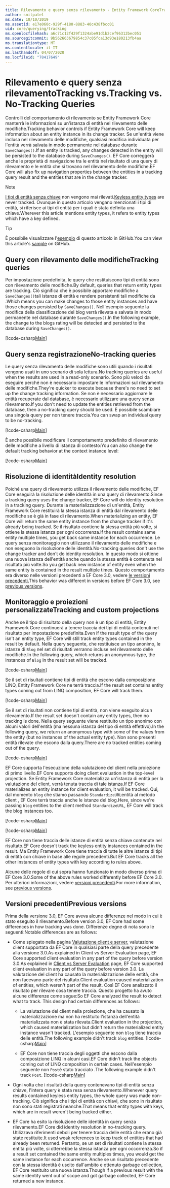 ```yaml
---
title: Rilevamento e query senza rilevamento - Entity Framework CoreTracking vs.
author: smitpatel
ms.date: 10/10/2019
ms.assetid: e17e060c-929f-4180-8883-40c438fbcc01
uid: core/querying/tracking
ms.openlocfilehash: a6c71c12f429f1324abe91d1b2cef96312bec051
ms.sourcegitcommit: 9b562663679854c37c05fca13d93e180213fb4aa
ms.translationtype: MT
ms.contentlocale: it-IT
ms.lasthandoff: 04/07/2020
ms.locfileid: "78417649"
---
```

# <a name="tracking-vs-no-tracking-queries"></a><span data-ttu-id="15ccc-102">Rilevamento e query senza rilevamentoTracking vs.</span><span class="sxs-lookup"><span data-stu-id="15ccc-102">Tracking vs. No-Tracking Queries</span></span>

<span data-ttu-id="15ccc-103">Controlli del comportamento di rilevamento se Entity Framework Core manterrà le informazioni su un'istanza di entità nel rilevamento delle modifiche.</span><span class="sxs-lookup"><span data-stu-id="15ccc-103">Tracking behavior controls if Entity Framework Core will keep information about an entity instance in its change tracker.</span></span> <span data-ttu-id="15ccc-104">Se un'entità viene inclusa nel rilevamento delle modifiche, qualsiasi modifica individuata per l'entità verrà salvata in modo permanente nel database durante `SaveChanges()`.</span><span class="sxs-lookup"><span data-stu-id="15ccc-104">If an entity is tracked, any changes detected in the entity will be persisted to the database during `SaveChanges()`.</span></span> <span data-ttu-id="15ccc-105">EF Core correggerà anche le proprietà di navigazione tra le entità nel risultato di una query di rilevamento e le entità che si trovano nel rilevamento delle modifiche.</span><span class="sxs-lookup"><span data-stu-id="15ccc-105">EF Core will also fix up navigation properties between the entities in a tracking query result and the entities that are in the change tracker.</span></span>

> [!NOTE]
> <span data-ttu-id="15ccc-106">[I tipi di entità senza chiave](xref:core/modeling/keyless-entity-types) non vengono mai rilevati.</span><span class="sxs-lookup"><span data-stu-id="15ccc-106">[Keyless entity types](xref:core/modeling/keyless-entity-types) are never tracked.</span></span> <span data-ttu-id="15ccc-107">Ovunque in questo articolo vengano menzionati i tipi di entità, si riferisce ai tipi di entità per i quali è stata definita una chiave.</span><span class="sxs-lookup"><span data-stu-id="15ccc-107">Wherever this article mentions entity types, it refers to entity types which have a key defined.</span></span>

> [!TIP]  
> <span data-ttu-id="15ccc-108">È possibile visualizzare l'[esempio](https://github.com/dotnet/EntityFramework.Docs/tree/master/samples/core/Querying) di questo articolo in GitHub.</span><span class="sxs-lookup"><span data-stu-id="15ccc-108">You can view this article's [sample](https://github.com/dotnet/EntityFramework.Docs/tree/master/samples/core/Querying) on GitHub.</span></span>

## <a name="tracking-queries"></a><span data-ttu-id="15ccc-109">Query con rilevamento delle modifiche</span><span class="sxs-lookup"><span data-stu-id="15ccc-109">Tracking queries</span></span>

<span data-ttu-id="15ccc-110">Per impostazione predefinita, le query che restituiscono tipi di entità sono con rilevamento delle modifiche.</span><span class="sxs-lookup"><span data-stu-id="15ccc-110">By default, queries that return entity types are tracking.</span></span> <span data-ttu-id="15ccc-111">Ciò significa che è possibile apportare modifiche a `SaveChanges()`tali istanze di entità e rendere persistenti tali modifiche da .</span><span class="sxs-lookup"><span data-stu-id="15ccc-111">Which means you can make changes to those entity instances and have those changes persisted by `SaveChanges()`.</span></span> <span data-ttu-id="15ccc-112">Nell'esempio seguente la modifica della classificazione del blog verrà rilevata e salvata in modo permanente nel database durante `SaveChanges()`.</span><span class="sxs-lookup"><span data-stu-id="15ccc-112">In the following example, the change to the blogs rating will be detected and persisted to the database during `SaveChanges()`.</span></span>

[!code-csharp[Main](../../../samples/core/Querying/Tracking/Sample.cs#Tracking)]

## <a name="no-tracking-queries"></a><span data-ttu-id="15ccc-113">Query senza registrazione</span><span class="sxs-lookup"><span data-stu-id="15ccc-113">No-tracking queries</span></span>

<span data-ttu-id="15ccc-114">Le query senza rilevamento delle modifiche sono utili quando i risultati vengono usati in uno scenario di sola lettura.</span><span class="sxs-lookup"><span data-stu-id="15ccc-114">No tracking queries are useful when the results are used in a read-only scenario.</span></span> <span data-ttu-id="15ccc-115">Sono più veloci da eseguire perché non è necessario impostare le informazioni sul rilevamento delle modifiche.</span><span class="sxs-lookup"><span data-stu-id="15ccc-115">They're quicker to execute because there's no need to set up the change tracking information.</span></span> <span data-ttu-id="15ccc-116">Se non è necessario aggiornare le entità recuperate dal database, è necessario utilizzare una query senza rilevamento.</span><span class="sxs-lookup"><span data-stu-id="15ccc-116">If you don't need to update the entities retrieved from the database, then a no-tracking query should be used.</span></span> <span data-ttu-id="15ccc-117">È possibile scambiare una singola query per non tenere traccia.</span><span class="sxs-lookup"><span data-stu-id="15ccc-117">You can swap an individual query to be no-tracking.</span></span>

[!code-csharp[Main](../../../samples/core/Querying/Tracking/Sample.cs#NoTracking)]

<span data-ttu-id="15ccc-118">È anche possibile modificare il comportamento predefinito di rilevamento delle modifiche a livello di istanza di contesto:</span><span class="sxs-lookup"><span data-stu-id="15ccc-118">You can also change the default tracking behavior at the context instance level:</span></span>

[!code-csharp[Main](../../../samples/core/Querying/Tracking/Sample.cs#ContextDefaultTrackingBehavior)]

## <a name="identity-resolution"></a><span data-ttu-id="15ccc-119">Risoluzione di identità</span><span class="sxs-lookup"><span data-stu-id="15ccc-119">Identity resolution</span></span>

<span data-ttu-id="15ccc-120">Poiché una query di rilevamento utilizza il rilevamento delle modifiche, EF Core eseguirà la risoluzione delle identità in una query di rilevamento.</span><span class="sxs-lookup"><span data-stu-id="15ccc-120">Since a tracking query uses the change tracker, EF Core will do identity resolution in a tracking query.</span></span> <span data-ttu-id="15ccc-121">Durante la materializzazione di un'entità, Entity Framework Core restituirà la stessa istanza di entità dal rilevamento delle modifiche se è già in fase di rilevamento.</span><span class="sxs-lookup"><span data-stu-id="15ccc-121">When materializing an entity, EF Core will return the same entity instance from the change tracker if it's already being tracked.</span></span> <span data-ttu-id="15ccc-122">Se il risultato contiene la stessa entità più volte, si ottiene la stessa istanza per ogni occorrenza.</span><span class="sxs-lookup"><span data-stu-id="15ccc-122">If the result contains same entity multiple times, you get back same instance for each occurrence.</span></span> <span data-ttu-id="15ccc-123">Le query senza monitoraggio non utilizzano il rilevamento delle modifiche e non eseguono la risoluzione delle identità.</span><span class="sxs-lookup"><span data-stu-id="15ccc-123">No-tracking queries don't use the change tracker and don't do identity resolution.</span></span> <span data-ttu-id="15ccc-124">In questo modo si ottiene una nuova istanza dell'entità anche quando la stessa entità è contenuta nel risultato più volte.</span><span class="sxs-lookup"><span data-stu-id="15ccc-124">So you get back new instance of entity even when the same entity is contained in the result multiple times.</span></span> <span data-ttu-id="15ccc-125">Questo comportamento era diverso nelle versioni precedenti a EF Core 3.0, vedere [le versioni precedenti.](#previous-versions)</span><span class="sxs-lookup"><span data-stu-id="15ccc-125">This behavior was different in versions before EF Core 3.0, see [previous versions](#previous-versions).</span></span>

## <a name="tracking-and-custom-projections"></a><span data-ttu-id="15ccc-126">Monitoraggio e proiezioni personalizzate</span><span class="sxs-lookup"><span data-stu-id="15ccc-126">Tracking and custom projections</span></span>

<span data-ttu-id="15ccc-127">Anche se il tipo di risultato della query non è un tipo di entità, Entity Framework Core continuerà a tenere traccia dei tipi di entità contenuti nel risultato per impostazione predefinita.</span><span class="sxs-lookup"><span data-stu-id="15ccc-127">Even if the result type of the query isn't an entity type, EF Core will still track entity types contained in the result by default.</span></span> <span data-ttu-id="15ccc-128">Nella query seguente, che restituisce un tipo anonimo, le istanze di `Blog` nel set di risultati verranno incluse nel rilevamento delle modifiche.</span><span class="sxs-lookup"><span data-stu-id="15ccc-128">In the following query, which returns an anonymous type, the instances of `Blog` in the result set will be tracked.</span></span>

[!code-csharp[Main](../../../samples/core/Querying/Tracking/Sample.cs#CustomProjection1)]

<span data-ttu-id="15ccc-129">Se il set di risultati contiene tipi di entità che escono dalla composizione LINQ, Entity Framework Core ne terrà traccia.</span><span class="sxs-lookup"><span data-stu-id="15ccc-129">If the result set contains entity types coming out from LINQ composition, EF Core will track them.</span></span>

[!code-csharp[Main](../../../samples/core/Querying/Tracking/Sample.cs#CustomProjection2)]

<span data-ttu-id="15ccc-130">Se il set di risultati non contiene tipi di entità, non viene eseguito alcun rilevamento.</span><span class="sxs-lookup"><span data-stu-id="15ccc-130">If the result set doesn't contain any entity types, then no tracking is done.</span></span> <span data-ttu-id="15ccc-131">Nella query seguente viene restituito un tipo anonimo con alcuni valori dell'entità (ma nessuna istanza del tipo di entità effettivo).</span><span class="sxs-lookup"><span data-stu-id="15ccc-131">In the following query, we return an anonymous type with some of the values from the entity (but no instances of the actual entity type).</span></span> <span data-ttu-id="15ccc-132">Non sono presenti entità rilevate che escono dalla query.</span><span class="sxs-lookup"><span data-stu-id="15ccc-132">There are no tracked entities coming out of the query.</span></span>

[!code-csharp[Main](../../../samples/core/Querying/Tracking/Sample.cs#CustomProjection3)]

 <span data-ttu-id="15ccc-133">EF Core supporta l'esecuzione della valutazione del client nella proiezione di primo livello.</span><span class="sxs-lookup"><span data-stu-id="15ccc-133">EF Core supports doing client evaluation in the top-level projection.</span></span> <span data-ttu-id="15ccc-134">Se Entity Framework Core materializza un'istanza di entità per la valutazione del client, verrà tenuta traccia di tale istanza.</span><span class="sxs-lookup"><span data-stu-id="15ccc-134">If EF Core materializes an entity instance for client evaluation, it will be tracked.</span></span> <span data-ttu-id="15ccc-135">Qui, dal momento `blog` che stiamo passando `StandardizeURL`entità al metodo client , EF Core terrà traccia anche le istanze del blog.</span><span class="sxs-lookup"><span data-stu-id="15ccc-135">Here, since we're passing `blog` entities to the client method `StandardizeURL`, EF Core will track the blog instances too.</span></span>

[!code-csharp[Main](../../../samples/core/Querying/Tracking/Sample.cs#ClientProjection)]

[!code-csharp[Main](../../../samples/core/Querying/Tracking/Sample.cs#ClientMethod)]

<span data-ttu-id="15ccc-136">EF Core non tiene traccia delle istanze di entità senza chiave contenute nel risultato.</span><span class="sxs-lookup"><span data-stu-id="15ccc-136">EF Core doesn't track the keyless entity instances contained in the result.</span></span> <span data-ttu-id="15ccc-137">Ma Entity Framework Core tiene traccia di tutte le altre istanze di tipi di entità con chiave in base alle regole precedenti.</span><span class="sxs-lookup"><span data-stu-id="15ccc-137">But EF Core tracks all the other instances of entity types with key according to rules above.</span></span>

<span data-ttu-id="15ccc-138">Alcune delle regole di cui sopra hanno funzionato in modo diverso prima di EF Core 3.0.</span><span class="sxs-lookup"><span data-stu-id="15ccc-138">Some of the above rules worked differently before EF Core 3.0.</span></span> <span data-ttu-id="15ccc-139">Per ulteriori informazioni, vedere [versioni precedenti](#previous-versions).</span><span class="sxs-lookup"><span data-stu-id="15ccc-139">For more information, see [previous versions](#previous-versions).</span></span>

## <a name="previous-versions"></a><span data-ttu-id="15ccc-140">Versioni precedenti</span><span class="sxs-lookup"><span data-stu-id="15ccc-140">Previous versions</span></span>

<span data-ttu-id="15ccc-141">Prima della versione 3.0, EF Core aveva alcune differenze nel modo in cui è stato eseguito il rilevamento.</span><span class="sxs-lookup"><span data-stu-id="15ccc-141">Before version 3.0, EF Core had some differences in how tracking was done.</span></span> <span data-ttu-id="15ccc-142">Differenze degne di nota sono le seguenti:</span><span class="sxs-lookup"><span data-stu-id="15ccc-142">Notable differences are as follows:</span></span>

- <span data-ttu-id="15ccc-143">Come spiegato nella pagina [Valutazione client e server,](xref:core/querying/client-eval) valutazione client supportata da EF Core in qualsiasi parte della query precedente alla versione 3.0.As explained in Client vs Server Evaluation page, EF Core supported client evaluation in any part of the query before version 3.0.</span><span class="sxs-lookup"><span data-stu-id="15ccc-143">As explained in [Client vs Server Evaluation](xref:core/querying/client-eval) page, EF Core supported client evaluation in any part of the query before version 3.0.</span></span> <span data-ttu-id="15ccc-144">La valutazione del client ha causato la materializzazione delle entità, che non facevano parte del risultato.</span><span class="sxs-lookup"><span data-stu-id="15ccc-144">Client evaluation caused materialization of entities, which weren't part of the result.</span></span> <span data-ttu-id="15ccc-145">Così EF Core analizzato il risultato per rilevare cosa tenere traccia. Questo progetto ha avuto alcune differenze come segue:</span><span class="sxs-lookup"><span data-stu-id="15ccc-145">So EF Core analyzed the result to detect what to track. This design had certain differences as follows:</span></span>
  - <span data-ttu-id="15ccc-146">La valutazione del client nella proiezione, che ha causato la materializzazione ma non ha restituito l'istanza dell'entità materializzata non è stata rilevata.</span><span class="sxs-lookup"><span data-stu-id="15ccc-146">Client evaluation in the projection, which caused materialization but didn't return the materialized entity instance wasn't tracked.</span></span> <span data-ttu-id="15ccc-147">L'esempio seguente non `blog` tiene traccia delle entità.</span><span class="sxs-lookup"><span data-stu-id="15ccc-147">The following example didn't track `blog` entities.</span></span>
    [!code-csharp[Main](../../../samples/core/Querying/Tracking/Sample.cs#ClientProjection)]

  - <span data-ttu-id="15ccc-148">EF Core non tiene traccia degli oggetti che escono dalla composizione LINQ in alcuni casi.</span><span class="sxs-lookup"><span data-stu-id="15ccc-148">EF Core didn't track the objects coming out of LINQ composition in certain cases.</span></span> <span data-ttu-id="15ccc-149">Nell'esempio seguente non `Post`è stato tracciato .</span><span class="sxs-lookup"><span data-stu-id="15ccc-149">The following example didn't track `Post`.</span></span>
    [!code-csharp[Main](../../../samples/core/Querying/Tracking/Sample.cs#CustomProjection2)]

- <span data-ttu-id="15ccc-150">Ogni volta che i risultati della query contenevano tipi di entità senza chiave, l'intera query è stata resa senza rilevamento.</span><span class="sxs-lookup"><span data-stu-id="15ccc-150">Whenever query results contained keyless entity types, the whole query was made non-tracking.</span></span> <span data-ttu-id="15ccc-151">Ciò significa che i tipi di entità con chiavi, che sono in risultato non sono stati registrati neanche.</span><span class="sxs-lookup"><span data-stu-id="15ccc-151">That means that entity types with keys, which are in result weren't being tracked either.</span></span>
- <span data-ttu-id="15ccc-152">EF Core ha esito la risoluzione delle identità in query senza rilevamento.</span><span class="sxs-lookup"><span data-stu-id="15ccc-152">EF Core did identity resolution in no-tracking query.</span></span> <span data-ttu-id="15ccc-153">Utilizzava riferimenti deboli per tenere traccia delle entità che erano già state restituite.</span><span class="sxs-lookup"><span data-stu-id="15ccc-153">It used weak references to keep track of entities that had already been returned.</span></span> <span data-ttu-id="15ccc-154">Pertanto, se un set di risultati contiene la stessa entità più volte, si otterrebbe la stessa istanza per ogni occorrenza.</span><span class="sxs-lookup"><span data-stu-id="15ccc-154">So if a result set contained the same entity multiples times, you would get the same instance for each occurrence.</span></span> <span data-ttu-id="15ccc-155">Anche se un risultato precedente con la stessa identità è uscito dall'ambito e ottenuto garbage collection, EF Core restituito una nuova istanza.</span><span class="sxs-lookup"><span data-stu-id="15ccc-155">Though if a previous result with the same identity went out of scope and got garbage collected, EF Core returned a new instance.</span></span>
